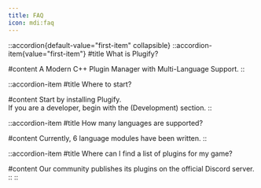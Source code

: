 ```yaml
---
title: FAQ
icon: mdi:faq
---
```


::accordion{default-value="first-item" collapsible}
  ::accordion-item{value="first-item"}
  #title
  What is Plugify?

  #content
  A Modern C++ Plugin Manager with Multi-Language Support.
  ::

  ::accordion-item
  #title
  Where to start?

  #content
  Start by installing Plugify.  
  If you are a developer, begin with the (Development) section.
  ::

  ::accordion-item
  #title
  How many languages are supported?

  #content
  Currently, 6 language modules have been written.
  ::

  ::accordion-item
  #title
  Where can I find a list of plugins for my game?

  #content
  Our community publishes its plugins on the official Discord server.
  ::
::
